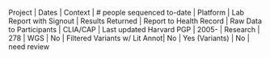 Project | Dates | Context | # people sequenced to-date | Platform | Lab Report with Signout | Results Returned | Report to Health Record | Raw Data to Participants | CLIA/CAP | Last updated
Harvard PGP | 2005- | Research | 278 | WGS | No | Filtered Variants w/ Lit Annot| No | Yes (Variants) | No | need review
